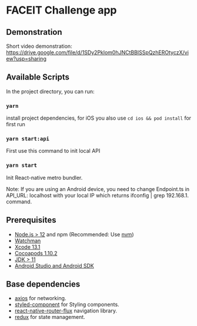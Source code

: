 # FACEIT Challenge app

## Demonstration 

Short video demonstration: https://drive.google.com/file/d/1SDy2Pklom0hJNCtBBISSpQzhEROtyczX/view?usp=sharing


## Available Scripts

In the project directory, you can run:

### `yarn`
install project dependencies, for iOS you also use `cd ios && pod install` for first run

### `yarn start:api`
First use this command to init local API

### `yarn start`
Init React-native metro bundler.

Note: If you are using an Android device, you need to change Endpoint.ts in API_URL: localhost with your local IP which returns ifconfig | grep 192.168.1. command.


## Prerequisites

- [Node.js > 12](https://nodejs.org) and npm (Recommended: Use [nvm](https://github.com/nvm-sh/nvm))
- [Watchman](https://facebook.github.io/watchman)
- [Xcode 13.1](https://developer.apple.com/xcode)
- [Cocoapods 1.10.2](https://cocoapods.org)
- [JDK > 11](https://www.oracle.com/java/technologies/javase-jdk11-downloads.html)
- [Android Studio and Android SDK](https://developer.android.com/studio)


## Base dependencies

- [axios](https://github.com/axios/axios) for networking.
- [styled-component](https://styled-components.com/) for Styling components.
- [react-native-router-flux](https://www.npmjs.com/package/react-native-router-flux) navigation library.
- [redux](https://redux.js.org/) for state management.
